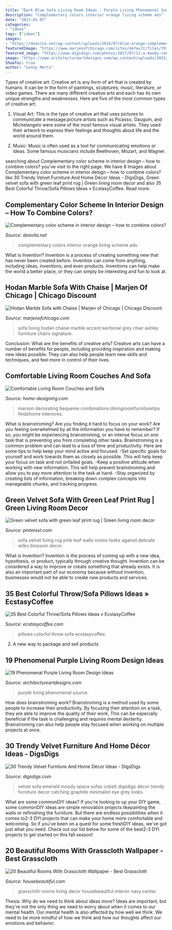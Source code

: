 ```yaml
---
title: "Dark Blue Sofa Living Room Ideas : Purple Living Phenomenal Source"
description: "Complementary colors interior orange living scheme ads"
date: "2023-01-07"
categories:
- "ideas"
tags: ["ideas"]
images:
- "https://deavita.net/wp-content/uploads/2018/07/blue-orange-complementary-colors-ideas-eclectic-living-room.jpg"
featuredImage: "https://www.marjenofchicago.com/sites/default/files/79700-18-21-11-T-C.jpg"
featured_image: "https://www.digsdigs.com/photos/2017/07/11-a-moody-cobalt-blue-space-is-made-outstanding-with-a-plum-colored-velvet-sofa.jpg"
image: "https://www.architectureartdesigns.com/wp-content/uploads/2015/05/440.jpg"
ShowToc: true
author: "Lonny Mertz"
---
```



Types of creative art:
Creative art is any form of art that is created by humans. It can be in the form of paintings, sculptures, music, literature, or video games. There are many different creative arts and each has its own unique strengths and weaknesses. Here are five of the most common types of creative art:
1. Visual Art: This is the type of creative art that uses pictures to communicate a message.picture artists such as Picasso, Gauguin, and Michelangelo were some of the most famous visual artists. They used their artwork to express their feelings and thoughts about life and the world around them.

2. Music: Music is often used as a tool for communicating emotions or ideas. Some famous musicians include Beethoven, Mozart, and Wagner.

	

		
searching about Complementary color scheme in interior design – how to combine colors? you've visit to the right page. We have 8 Images about Complementary color scheme in interior design – how to combine colors? like 30 Trendy Velvet Furniture And Home Décor Ideas - DigsDigs, Green velvet sofa with green leaf print rug | Green living room decor and also 35 Best Colorful Throw/Sofa Pillows Ideas » EcstasyCoffee. Read more:
		
    
## Complementary Color Scheme In Interior Design – How To Combine Colors?

<img loading=lazy src="https://deavita.net/wp-content/uploads/2018/07/blue-orange-complementary-colors-ideas-eclectic-living-room.jpg" onerror="this.onerror=null;this.src='https://tse4.mm.bing.net/th?id=OIP.2pA9oXVcX7jkA6HZbDpFXQHaJZ&amp;pid=15.1';" alt="Complementary color scheme in interior design – how to combine colors?">

_Source: deavita.net_

>complementary colors interior orange living scheme ads. 

	

What is Invention?
Invention is a process of creating something new that has never been created before. Invention can come from anything, including ideas, inventions, and even products. Inventions can help make the world a better place, or they can simply be interesting and fun to look at.

    
## Hodan Marble Sofa With Chaise | Marjen Of Chicago | Chicago Discount

<img loading=lazy src="https://www.marjenofchicago.com/sites/default/files/79700-18-21-11-T-C.jpg" onerror="this.onerror=null;this.src='https://tse2.mm.bing.net/th?id=OIP.dspQwRbOtvH-um-l6Zc44AHaF7&amp;pid=15.1';" alt="Hodan Marble Sofa with Chaise | Marjen of Chicago | Chicago Discount">

_Source: marjenofchicago.com_

>sofa living hodan chaise marble accent sectional grey chair ashley furniture chairs signature. 

	

Conclusion: What are the benefits of creative arts?
Creative arts can have a number of benefits for people, including providing inspiration and making new ideas possible. They can also help people learn new skills and techniques, and feel more in control of their lives.

    
## Comfortable Living Room Couches And Sofa

<img loading=lazy src="http://cdn.home-designing.com/wp-content/uploads/2009/01/img46l.jpg" onerror="this.onerror=null;this.src='https://tse3.mm.bing.net/th?id=OIP.F8wBe07wVI2wB-L4uS6flQHaGq&amp;pid=15.1';" alt="Comfortable Living Room Couches and Sofa">

_Source: home-designing.com_

>maroon decorating bequeme combinations diningroomfurnituretips findzhome interiores. 

	

What is brainstroming?
Are you finding it hard to focus on your work? Are you feeling overwhelmed by all the information you have to remember? If so, you might be experiencing brainstroming, or an intense focus on one task that is preventing you from completing other tasks. Brainstroming is a common problem and can lead to a loss of time and productivity. Here are some tips to help keep your mind active and focused: 
-Set specific goals for yourself and work towards them as closely as possible. This will help keep your focus on task and not onfailed goals. 
-Keep a positive attitude when working with new information. This will help prevent brainstroming and allow you to pay more attention to the task at hand. 
-Stay organized by creating lists of information, breaking down complex concepts into manageable chunks, and tracking progress.

    
## Green Velvet Sofa With Green Leaf Print Rug | Green Living Room Decor

<img loading=lazy src="https://i.pinimg.com/736x/b5/6a/0a/b56a0aa7a99781c81c9e87cf4b9ea67f.jpg" onerror="this.onerror=null;this.src='https://tse4.mm.bing.net/th?id=OIP.n8jT8Uf9j8mmXN1t2Qe-WwHaJ3&amp;pid=15.1';" alt="Green velvet sofa with green leaf print rug | Green living room decor">

_Source: pinterest.com_

>sofa velvet living rug pink leaf walls rooms looks against delicate wilko blossom decor. 

	

What is Invention?
Invention is the process of coming up with a new idea, hypothesis, or product, typically through creative thought. Invention can be considered a way to improve or create something that already exists. It is also an important part of our economy because without invention, businesses would not be able to create new products and services.

    
## 35 Best Colorful Throw/Sofa Pillows Ideas » EcstasyCoffee

<img loading=lazy src="https://i0.wp.com/www.ecstasycoffee.com/wp-content/uploads/2016/10/Colorful-Throw-Pillows-33.jpg" onerror="this.onerror=null;this.src='https://tse1.mm.bing.net/th?id=OIP.hZC3L2e6f7DnzlKvRk6BHgHaLI&amp;pid=15.1';" alt="35 Best Colorful Throw/Sofa Pillows Ideas » EcstasyCoffee">

_Source: ecstasycoffee.com_

>pillows colorful throw sofa ecstasycoffee. 

	

2. A new way to package and sell products

    
## 19 Phenomenal Purple Living Room Design Ideas

<img loading=lazy src="https://www.architectureartdesigns.com/wp-content/uploads/2015/05/440.jpg" onerror="this.onerror=null;this.src='https://tse2.mm.bing.net/th?id=OIP.TPHWyP9_XEn_G207cvhlhwHaFT&amp;pid=15.1';" alt="19 Phenomenal Purple Living Room Design Ideas">

_Source: architectureartdesigns.com_

>purple living phenomenal source. 

	

How does brainstroming work?
Brainstroming is a method used by some people to increase their productivity. By focusing their attention on a task, they are able to improve the quality of their work. This can be especially beneficial if the task is challenging and requires mental dexterity. Brainstroming can also help people stay focused when working on multiple projects at once.

    
## 30 Trendy Velvet Furniture And Home Décor Ideas - DigsDigs

<img loading=lazy src="https://www.digsdigs.com/photos/2017/07/11-a-moody-cobalt-blue-space-is-made-outstanding-with-a-plum-colored-velvet-sofa.jpg" onerror="this.onerror=null;this.src='https://tse4.mm.bing.net/th?id=OIP.OITWfpsDNIuz_xWw6AyPsQHaKL&amp;pid=15.1';" alt="30 Trendy Velvet Furniture And Home Décor Ideas - DigsDigs">

_Source: digsdigs.com_

>velvet sofa emerald moody space sofas cobalt digsdigs décor trendy furniture decor catching graphite minimalist eye grey looks. 

	

What are some commonDIY ideas?
If you're looking to up your DIY game, some commonDIY ideas are simple renovation projects likepainting the walls or refinishing the furniture. But there are endless possibilities when it comes to2-3 DYI projects that can make your home more comfortable and welcoming. So if you've been on a quest for some freshDIY ideas, we've got just what you need. Check out our list below for some of the best2-3 DYI projects to get started on this fall season!

    
## 20 Beautiful Rooms With Grasscloth Wallpaper - Best Grasscloth

<img loading=lazy src="https://hips.hearstapps.com/hmg-prod.s3.amazonaws.com/images/grasscloth-wallpaper-ideas-hbx1010114a-1559246247.jpg?crop=1xw:0.9996492458786391xh;center,top&amp;resize=480:*" onerror="this.onerror=null;this.src='https://tse3.mm.bing.net/th?id=OIP.oHaE6HTlpD4aEvqPNtJjGwHaLH&amp;pid=15.1';" alt="20 Beautiful Rooms With Grasscloth Wallpaper - Best Grasscloth">

_Source: housebeautiful.com_

>grasscloth rooms living decor housebeautiful interior navy center. 

	

Thesis: Why do we need to think about ideas more?
Ideas are important, but they're not the only thing we need to worry about when it comes to our mental health. Our mental health is also affected by how well we think. We need to be more mindful of how we think and how our thoughts affect our emotions and behavior.

